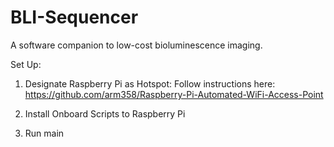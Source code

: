 # BLI-Sequencer
A software companion to low-cost bioluminescence imaging.

Set Up:

1. Designate Raspberry Pi as Hotspot:
Follow instructions here: https://github.com/arm358/Raspberry-Pi-Automated-WiFi-Access-Point

2. Install Onboard Scripts to Raspberry Pi

3. Run main

   
